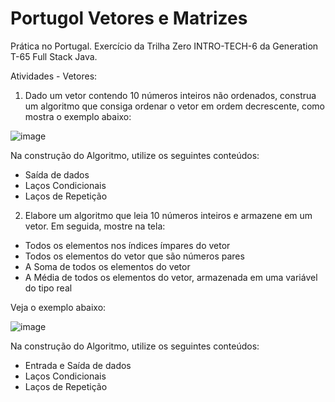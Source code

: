 # Portugol Vetores e Matrizes
Prática no Portugal. Exercício da Trilha Zero INTRO-TECH-6 da Generation T-65 Full Stack Java.

Atividades - Vetores:

1. Dado um vetor contendo 10 números inteiros não ordenados, construa um algoritmo que consiga ordenar o vetor em ordem decrescente, como mostra o exemplo abaixo:

![image](https://user-images.githubusercontent.com/113945437/236544705-81fc5235-57b5-4a12-a084-bb4f4e37d200.png)

Na construção do Algoritmo, utilize os seguintes conteúdos:
+ Saída de dados
+ Laços Condicionais
+ Laços de Repetição

2. Elabore um algoritmo que leia 10 números inteiros e armazene em um vetor. Em seguida, mostre na tela:
+ Todos os elementos nos índices ímpares do vetor 
+ Todos os elementos do vetor que são números pares
+ A Soma de todos os elementos do vetor
+ A Média de todos os elementos do vetor, armazenada em uma variável do tipo real

Veja o exemplo abaixo:


![image](https://user-images.githubusercontent.com/113945437/236545072-e0c6c331-5e67-4161-ba7f-bf8e87f0511e.png)


Na construção do Algoritmo, utilize os seguintes conteúdos:
+ Entrada e Saída de dados
+ Laços Condicionais
+ Laços de Repetição

